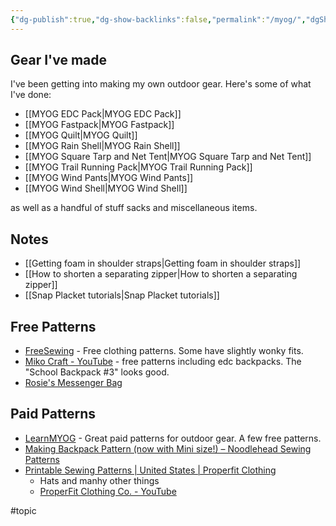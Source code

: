 ```yaml
---
{"dg-publish":true,"dg-show-backlinks":false,"permalink":"/myog/","dgShowBacklinks":false,"dgPassFrontmatter":true}
---
```



## Gear I've made

I've been getting into making my own outdoor gear. Here's some of what I've done:

* [[MYOG EDC Pack\|MYOG EDC Pack]]
* [[MYOG Fastpack\|MYOG Fastpack]]
* [[MYOG Quilt\|MYOG Quilt]]
* [[MYOG Rain Shell\|MYOG Rain Shell]]
* [[MYOG Square Tarp and Net Tent\|MYOG Square Tarp and Net Tent]]
* [[MYOG Trail Running Pack\|MYOG Trail Running Pack]]
* [[MYOG Wind Pants\|MYOG Wind Pants]]
* [[MYOG Wind Shell\|MYOG Wind Shell]]

as well as a handful of stuff sacks and miscellaneous items.

## Notes

* [[Getting foam in shoulder straps\|Getting foam in shoulder straps]]
* [[How to shorten a separating zipper\|How to shorten a separating zipper]]
* [[Snap Placket tutorials\|Snap Placket tutorials]]

## Free Patterns

* [FreeSewing](https://freesewing.org) - Free clothing patterns. Some have slightly wonky fits.
* [Miko Craft - YouTube](https://www.youtube.com/@MikoCraft) - free patterns including edc backpacks. The "School Backpack #3" looks good.
* [Rosie's Messenger Bag](https://www.rosiesartstudio.com/post/2020/03/29/rosies-messenger-bag)

## Paid Patterns

* [LearnMYOG](https://learnmyog.com) - Great paid patterns for outdoor gear. A few free patterns.
* [Making Backpack Pattern (now with Mini size!) – Noodlehead Sewing Patterns](https://noodle-head.com/products/making-backpack-pdf-pattern)
* [Printable Sewing Patterns | United States | Properfit Clothing](https://www.properfitclothing.com)
    * Hats and manhy other things
    * [ProperFit Clothing Co. - YouTube](https://www.youtube.com/@ProperFitClothing)

#topic 
